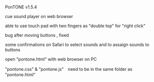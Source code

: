 PonTONE v1.5.4

cue sound player on web browser

able to use touch pad with two fingers as "double top" for "right click"

bug after moving buttons , fixed

some confirmations on Safari to select sounds and to assaign sounds to buttons

open "pontone.html" with web browser on PC

"pontone.css" & "pontone.js"　need to be in the same folder as "pontone.html"
